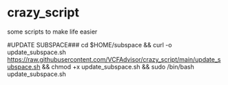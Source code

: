 # crazy_script
some scripts to make life easier

#UPDATE SUBSPACE###
cd $HOME/subspace && curl -o update_subspace.sh https://raw.githubusercontent.com/VCFAdvisor/crazy_script/main/update_subspace.sh && chmod +x update_subspace.sh && sudo /bin/bash update_subspace.sh
